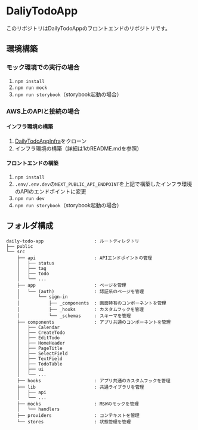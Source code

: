 # DaliyTodoApp
このリポジトリはDailyTodoAppのフロントエンドのリポジトリです。

## 環境構築
### モック環境での実行の場合
1. `npm install`
2. `npm run mock`
3. `npm run storybook`（storybook起動の場合）

### AWS上のAPIと接続の場合
#### インフラ環境の構築
1. [DailyTodoAppInfra](https://github.com/sola-skato/h1-18-infra.git)をクローン
2. インフラ環境の構築（詳細は1のREADME.mdを参照）

#### フロントエンドの構築
1. `npm install`
2. `.env/.env.dev`の`NEXT_PUBLIC_API_ENDPOINT`を上記で構築したインフラ環境のAPIのエンドポイントに変更
2. `npm run dev`
3. `npm run storybook`（storybook起動の場合）

## フォルダ構成
```
daily-todo-app                   : ルートディレクトリ
├── public                       
└── src                          
    ├── api                      : APIエンドポイントの管理
    │   ├── status
    │   ├── tag
    │   ├── todo
    │   └── ...
    ├── app                      : ページを管理
    │   └── (auth)               : 認証系のページを管理
    │       └── sign-in
    │           ├── _components  : 画面特有のコンポーネントを管理
    │           ├── _hooks       : カスタムフックを管理
    │           └── _schemas     : スキーマを管理
    ├── components               : アプリ共通のコンポーネントを管理
    │   ├── Calendar
    │   ├── CreateTodo
    │   ├── EditTodo
    │   ├── HomeHeader
    │   ├── PageTitle
    │   ├── SelectField
    │   ├── TextField
    │   ├── TodoTable
    │   ├── ui
    │   └── ...
    ├── hooks                    : アプリ共通のカスタムフックを管理
    ├── lib                      : 共通ライブラリを管理
    │   ├── api
    │   └── ...
    ├── mocks                    : MSWのモックを管理
    │   └── handlers
    ├── providers                : コンテキストを管理
    └── stores                   : 状態管理を管理
```